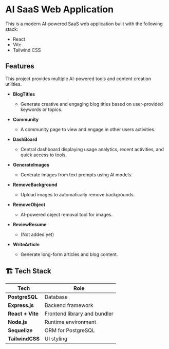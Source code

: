 # AI SaaS Web Application 

This is a modern AI-powered SaaS web application built with the following stack:

- React
- Vite
- Tailwind CSS


## Features

This project provides multiple AI-powered tools and content creation utilities.

- **BlogTitles**
  - Generate creative and engaging blog titles based on user-provided keywords or topics.

- **Community**
  - A community page to view and engage in other users activities.

- **DashBoard**
  - Central dashboard displaying usage analytics, recent activities, and quick access to tools.

- **GenerateImages**
  - Generate images from text prompts using AI models.

- **RemoveBackground**
  - Upload images to automatically remove backgrounds.

- **RemoveObject**
  - AI-powered object removal tool for images.

- **ReviewResume**
  - (Not added yet)

- **WriteArticle**
  - Generate long-form articles and blog content.

## 🏗️ Tech Stack

| Tech | Role |
|------|------|
| **PostgreSQL** | Database |
| **Express.js** | Backend framework |
| **React + Vite** | Frontend library and bundler |
| **Node.js** | Runtime environment |
| **Sequelize** | ORM for PostgreSQL |
| **TailwindCSS** | UI styling |

